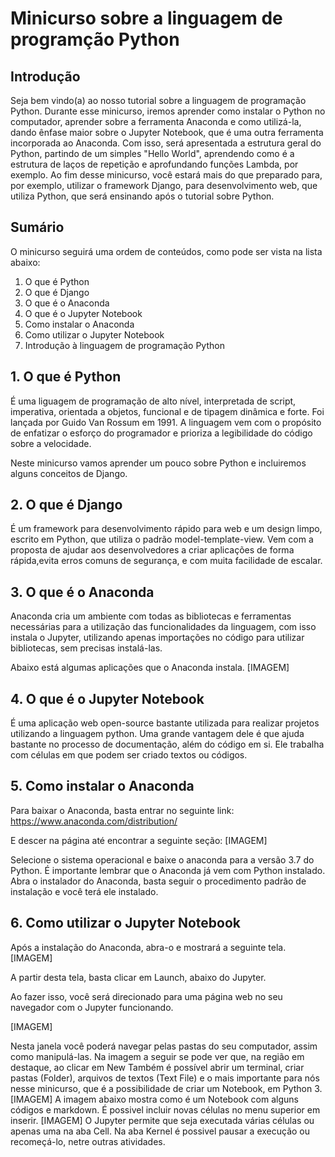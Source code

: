 # Minicurso sobre a linguagem de programção Python

## Introdução
Seja bem vindo(a) ao nosso tutorial sobre a linguagem de programação Python. Durante esse minicurso, iremos aprender como instalar o Python no computador, aprender sobre  a ferramenta Anaconda e como utilizá-la, dando ênfase maior sobre o Jupyter Notebook, que é uma outra ferramenta incorporada ao Anaconda.
Com isso, será apresentada a estrutura geral do Python, partindo de um simples "Hello World", aprendendo como é a estrutura de laços de repetição e aprofundando funções Lambda, por exemplo. Ao fim desse minicurso, você estará mais do que preparado para, por exemplo, utilizar o framework Django, para desenvolvimento web, que utiliza Python, que será ensinando após o tutorial sobre Python.

## Sumário

O minicurso seguirá uma ordem de conteúdos, como pode ser vista na lista abaixo:

1. O que é Python
2. O que é Django
3. O que é o Anaconda
4. O que é o Jupyter Notebook
5. Como instalar o Anaconda
6. Como utilizar o Jupyter Notebook
7. Introdução à linguagem de programação Python


## 1. O que é Python
É uma liguagem de programação de alto nível, interpretada de script, imperativa, orientada a objetos, funcional e de tipagem dinâmica e forte. Foi lançada por Guido Van Rossum em 1991. A linguagem vem com o propósito de enfatizar o esforço do programador e prioriza a legibilidade do código sobre a velocidade.

Neste minicurso vamos aprender um pouco sobre Python e incluiremos alguns conceitos de Django.

## 2. O que é Django
É um framework para desenvolvimento rápido para web e um design limpo, escrito em Python, que utiliza o padrão model-template-view. Vem com a proposta de ajudar aos desenvolvedores a criar aplicações de forma rápida,evita erros comuns de segurança, e com muita facilidade de escalar.

## 3. O que é o Anaconda
Anaconda cria um ambiente com todas as bibliotecas e ferramentas necessárias para a utilização das funcionalidades da linguagem, com isso instala o Jupyter, utilizando apenas importações no código para utilizar bibliotecas, sem precisas instalá-las.

Abaixo está algumas aplicações que o Anaconda instala.
[IMAGEM]

## 4. O que é o Jupyter Notebook
É uma aplicação web open-source bastante utilizada para realizar projetos utilizando a linguagem python. Uma grande vantagem dele é que ajuda bastante no processo de documentação, além do código em si. Ele trabalha com células em que podem ser criado textos ou códigos.

## 5. Como instalar o Anaconda
Para baixar o Anaconda, basta entrar no seguinte link: https://www.anaconda.com/distribution/

E descer na página até encontrar a seguinte seção:
[IMAGEM] 

Selecione o sistema operacional e baixe o anaconda para a versão 3.7 do Python. É importante lembrar que o Anaconda já vem com Python instalado. Abra o instalador do Anaconda, basta seguir o procedimento padrão de instalação e você terá ele instalado.

## 6. Como utilizar o Jupyter Notebook
Após a instalação do Anaconda, abra-o e mostrará a seguinte tela.
[IMAGEM]

A partir desta tela, basta clicar em Launch, abaixo do Jupyter.

Ao fazer isso, você será direcionado para uma página web no seu navegador com o Jupyter funcionando.

[IMAGEM]

Nesta janela você poderá navegar pelas pastas do seu computador, assim como manipulá-las. Na imagem a seguir se pode ver que, na região em destaque, ao clicar em New Também é possível abrir um terminal, criar pastas (Folder), arquivos de textos (Text File) e o mais importante para nós nesse minicurso, que é a possibilidade de criar um Notebook, em Python 3.
[IMAGEM]
A imagem abaixo mostra como é um Notebook com alguns códigos e markdown. É possivel incluir novas células no menu superior em inserir.
[IMAGEM]
O Jupyter permite que seja executada várias células ou apenas uma na aba Cell. Na aba Kernel é possivel pausar a execução ou recomeçá-lo, netre outras atividades.
